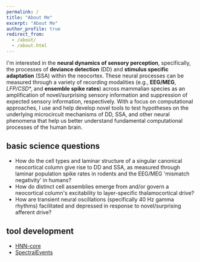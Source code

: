 ```yaml
---
permalink: /
title: "About Me"
excerpt: "About Me"
author_profile: true
redirect_from: 
  - /about/
  - /about.html
---
```


I'm interested in the **neural dynamics of sensory perception**, specifically, the processes of **deviance detection** (DD) and **stimulus specific adaptation** (SSA) within the neocortex. These neural processes can be measured through a variety of recording modalities (e.g., **EEG/MEG**, *LFP/CSD**, and **ensemble spike rates**) across mammalian species as an amplification of novel/surprising sensory information and suppression of expected sensory information, respectively. With a focus on computational approaches, I use and help develop novel tools to test hypotheses on the underlying microcircuit mechanisms of DD, SSA, and other neural phenomena that help us better understand fundamental computational processes of the human brain.

## basic science questions
- How do the cell types and laminar structure of a singular canonical
  neocortical column give rise to DD and SSA, as measured through laminar
  population spike rates in rodents and the EEG/MEG 'mismatch negativity' in
  humans?
- How do distinct cell assemblies emerge from and/or govern a neocortical
  column's excitability to layer-specific thalamocortical drive?
- How are transient neural oscillations (specifically 40 Hz gamma rhythms)
  facilitated and depressed in response to novel/surprising afferent drive?

## tool development
- [HNN-core](https://github.com/jonescompneurolab/hnn-core)
- [SpectralEvents](https://github.com/jonescompneurolab/SpectralEvents)